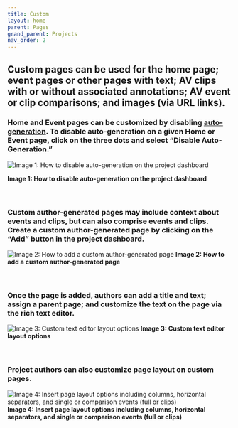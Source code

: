 ```yaml
---
title: Custom
layout: home
parent: Pages
grand_parent: Projects
nav_order: 2
---
```


## Custom pages can be used for the home page; event pages or other pages with text; AV clips with or without associated annotations; AV event or clip comparisons; and images (via URL links).

### Home and Event pages can be customized by disabling [auto-generation](https://avannotate.github.io/documentation/pages/auto/). To disable auto-generation on a given Home or Event page, click on the three dots and select “Disable Auto-Generation.”
![Image 1: How to disable auto-generation on the project dashboard](..assets/customimage1.png)

**Image 1: How to disable auto-generation on the project dashboard**
<br>
<br>
<br>

### Custom author-generated pages may include context about events and clips, but can also comprise events and clips. Create a custom author-generated page by clicking on the “Add” button in the project dashboard.
![Image 2: How to add a custom author-generated page](..assets/customimage2.png) 
**Image 2: How to add a custom author-generated page**
<br>
<br>
<br>

### Once the page is added, authors can add a title and text; assign a parent page; and customize the text on the page via the rich text editor.
![Image 3: Custom text editor layout options](..assets/customimage3.png) 
**Image 3: Custom text editor layout options**
<br>
<br>
<br>

### Project authors can also customize page layout on custom pages. 
![Image 4: Insert page layout options including columns, horizontal separators, and single or comparison events (full or clips)](..assets/customimage4.png)
**Image 4: Insert page layout options including columns, horizontal separators, and single or comparison events (full or clips)**
<br>
<br>
<br>
